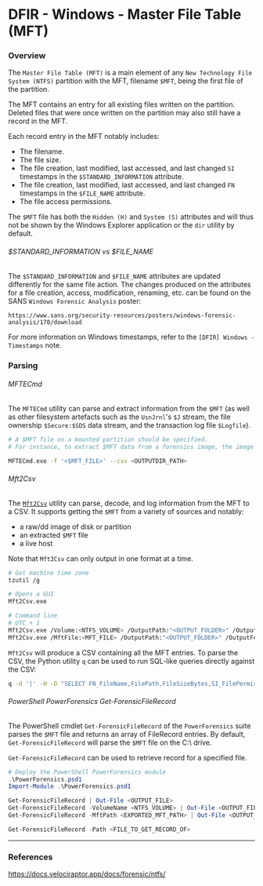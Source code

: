 # DFIR - Windows - Master File Table (MFT)

### Overview

The `Master File Table (MFT)` is a main element of any `New Technology File
System (NTFS)` partition with the MFT, filename `$MFT`, being the first file of
the partition.

The MFT contains an entry for all existing files written on the partition.
Deleted files that were once written on the partition may also still have a
record in the MFT.

Each record entry in the MFT notably includes:
  - The filename.
  - The file size.
  - The file creation, last modified, last accessed, and last changed `SI`
    timestamps in the `$STANDARD_INFORMATION` attribute.
  - The file creation, last modified, last accessed, and last changed `FN`
    timestamps in the `$FILE_NAME` attribute.
  - The file access permissions.

The `$MFT` file has both the `Hidden (H)` and `System (S)` attributes and will
thus not be shown by the Windows Explorer application or the `dir` utility by
default.

###### $STANDARD_INFORMATION vs $FILE_NAME

The `$STANDARD_INFORMATION` and `$FILE_NAME` attributes are updated
differently for the same file action. The changes produced on the attributes
for a file creation, access, modification, renaming, etc. can be found on the
SANS `Windows Forensic Analysis` poster:

`https://www.sans.org/security-resources/posters/windows-forensic-analysis/170/download`

For more information on Windows timestamps, refer to the
`[DFIR] Windows - Timestamps` note.

### Parsing

###### MFTECmd

The `MFTECmd` utility can parse and extract information from the `$MFT` (as
well as other filesystem artefacts such as the `UsnJrnl`'s `$J` stream, the
file ownership `$Secure:$SDS` data stream, and the transaction log file
`$Logfile`).

```bash
# A $MFT file on a mounted partition should be specified.
# For instance, to extract $MFT data from a forensics image, the image should first be mounted and the $MFT specified as <DRIVER_LETTER:\$MFT to MFTECmd.exe.

MFTECmd.exe -f '<$MFT_FILE>' --csv <OUTPUTDIR_PATH>
```

###### Mft2Csv

The [`Mft2Csv`](https://github.com/jschicht/Mft2Csv) utility can parse, decode,
and log information from the MFT to a CSV. It supports getting the `$MFT` from
a variety of sources and notably:
  - a raw/dd image of disk or partition
  - an extracted `$MFT` file
  - a live host

Note that `Mft2Csv` can only output in one format at a time.

```bash
# Get machine time zone
tzutil /g

# Opens a GUI
Mft2Csv.exe

# Command line
# UTC + 1
Mft2Csv.exe /Volume:<NTFS_VOLUME> /OutputPath:"<OUTPUT_FOLDER>" /OutputFormat:all /TimeZone:"<-12.00 ... 14.00>" /Separator:"<CSV_SEPARATOR>"
Mft2Csv.exe /MftFile:<MFT_FILE> /OutputPath:"<OUTPUT_FOLDER>" /OutputFormat:all /TimeZone:"<-12.00 ... 14.00>" /Separator:"<CSV_SEPARATOR>"
```

`Mft2Csv` will produce a CSV containing all the MFT entries. To parse the CSV,
the Python utility `q` can be used to run SQL-like queries directly against
the CSV:

```bash
q -d '|' -H -O "SELECT FN_FileName,FilePath,FileSizeBytes,SI_FilePermission,SI_CTime,SI_ATime,SI_MTime,SI_RTime,FN_CTime,FN_ATime,FN_MTime,FN_RTime FROM <MFT_CSV_PATH> WHERE SI_CTime >= '<YYYY-MM-DD HH:mm:SS.0000000>' AND SI_CTime < '<<YYYY-MM-DD HH:mm:SS.9999999>' ORDER BY SI_CTime"
```

###### PowerShell PowerForensics Get-ForensicFileRecord

The PowerShell cmdlet `Get-ForensicFileRecord` of the `PowerForensics` suite
parses the `$MFT` file and returns an array of FileRecord entries. By default,
`Get-ForensicFileRecord` will parse the `$MFT` file on the C:\ drive.

`Get-ForensicFileRecord` can be used to retrieve record for a specified file.

```powershell
# Deploy the PowerShell PowerForensics module
.\PowerForensics.psd1
Import-Module .\PowerForensics.psd1

Get-ForensicFileRecord | Out-File <OUTPUT_FILE>
Get-ForensicFileRecord -VolumeName <NTFS_VOLUME> | Out-File <OUTPUT_FILE>
Get-ForensicFileRecord -MftPath <EXPORTED_MFT_PATH> | Out-File <OUTPUT_FILE>

Get-ForensicFileRecord -Path <FILE_TO_GET_RECORD_OF>
```

--------------------------------------------------------------------------------

### References

https://docs.velociraptor.app/docs/forensic/ntfs/
